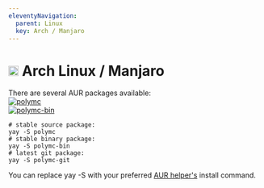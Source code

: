 ```yaml
---
eleventyNavigation:
  parent: Linux
  key: Arch / Manjaro
--- 
```

# <img src="https://www.vectorlogo.zone/logos/archlinux/archlinux-icon.svg" height="20"/> Arch Linux / Manjaro

There are several AUR packages available:  
[![polymc](https://img.shields.io/badge/aur-polymc-blue)](https://aur.archlinux.org/packages/polymc/)  
[![polymc-bin](https://img.shields.io/badge/aur-polymc--bin-blue)](https://aur.archlinux.org/packages/polymc-bin/)  

```
# stable source package:
yay -S polymc
# stable binary package:
yay -S polymc-bin
# latest git package:
yay -S polymc-git
```
You can replace yay -S with your preferred [AUR helper's](https://wiki.archlinux.org/title/AUR_helpers) install command.
